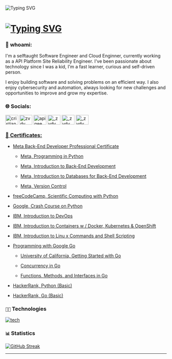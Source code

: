 ![Typing SVG](https://readme-typing-svg.demolab.com?font=Source+Code+Pro&pause=1500&color=4C566A&width=435&lines=Hey%2C+I'm+zvdy)

[![Typing SVG](https://readme-typing-svg.herokuapp.com?font=&duration=4000&pause=1000&color=3B4252&width=435&lines=Software+Devleoper;Site+Reliability+Engineer;System+Administrator;Ex-Apigee+Global+Subject+Matter+Expert;DevOps+Engineer;Cloud+Engineer)](https://git.io/typing-svg)
===

### 👤 **whoami**:
I'm a selftaught Software Engineer and  Cloud Enginner, currently working as a API Platform Site Reliability Engineer. I've been passionate about technology since I was a kid, I'm a fast learner, curious and self-driven person.

I enjoy building software and solving problems on an efficient way. I also enjoy cybersecurity and automation, always looking for new challenges and opportunities to improve and grow my expertise.


### 🌐 **Socials**:

<p align="left">
<a href="https://linkedin.com/in/cristian-bulzan" target="blank"><img align="center" src="https://raw.githubusercontent.com/rahuldkjain/github-profile-readme-generator/master/src/images/icons/Social/linked-in-alt.svg" alt="cristian-bulzan" height="30" width="40" /></a>
<a href="https://www.leetcode.com/zvdy" target="blank"><img align="center" src="https://raw.githubusercontent.com/rahuldkjain/github-profile-readme-generator/master/src/images/icons/Social/leet-code.svg" alt="zvdy" height="30" width="40" /></a>
<a href=https://www.googlecloudcommunity.com/gc/user/viewprofilepage/user-id/435170 target="blank"><img align="center" src="https://external-content.duckduckgo.com/iu/?u=https%3A%2F%2Fwww.gend.co%2Fhs-fs%2Fhubfs%2Fgcp-logo-cloud.png%3Fwidth%3D730%26name%3Dgcp-logo-cloud.png&f=1&nofb=1&ipt=3503d3aeb22ba14b3d675b4ddea8887213bb9c0621e78d15d69ea3935f3e2362&ipo=images" alt="apigee" height="30" width="40" /></a>
<a href="https://www.hackerrank.com/_zvdy" target="blank"><img align="center" src="https://raw.githubusercontent.com/rahuldkjain/github-profile-readme-generator/master/src/images/icons/Social/hackerearth.svg" alt="_zvdy" height="30" width="40" /></a>
<a href="https://www.hackerrank.com/zvdy" target="blank"><img align="center" src="https://www.svgrepo.com/show/349367/freecodecamp.svg" alt="_zvdy" height="30" width="40" /></a>
<a href="https://hub.docker.com/u/zvdy" target="blank"><img align="center" src="https://www.svgrepo.com/show/349342/docker.svg" alt="_zvdy" height="30" width="40" /></a>                                                                                                                                                                                                       
</p>



### [🌱 **Certificates**:](https://www.linkedin.com/in/cristian-bulzan/details/certifications/)

- [Meta Back-End Developer Professional Certificate](https://www.coursera.org/programs/google-specialization/professional-certificates/meta-back-end-developer)
  - [Meta, Programming in Python](https://www.coursera.org/account/accomplishments/certificate/YYETFKZU6JQZ)

  - [Meta, Introduction to Back-End Development](https://www.coursera.org/account/accomplishments/certificate/M3YVL9H8FCKH)

  - [Meta, Introduction to Databases for Back-End Development](https://www.coursera.org/account/accomplishments/certificate/9ZMMFSXKAE8H)

  - [Meta, Version Control](https://www.coursera.org/account/accomplishments/certificate/H22H5KP9P2GT)

- [freeCodeCamp, Scientific Computing with Python](https://www.freecodecamp.org/certification/zvdy/scientific-computing-with-python-v7)

- [Google, Crash Course on Python](https://www.coursera.org/account/accomplishments/certificate/84RRBH3A4SDY)

- [IBM, Introduction to DevOps](https://www.coursera.org/account/accomplishments/certificate/5LJ2F9EVDXWY)

- [IBM, Introduction to Containers w / Docker, Kubernetes
& OpenShift](https://www.coursera.org/account/accomplishments/certificate/FCSEFTMLTEQP)

- [IBM, Introduction to Linu x Commands and Shell Scripting](https://www.coursera.org/account/accomplishments/certificate/8PX43VJ54SVY)

- [Programming with Google Go](https://www.coursera.org/account/accomplishments/specialization/BVMDZ4TS4MPN)
  - [University of California, Getting Started with Go](https://www.coursera.org/account/accomplishments/verify/WTDHX2A3NPKB)

  - [Concurrency in Go](https://www.coursera.org/account/accomplishments/verify/HTB6MK3VB5X4)

  - [Functions, Methods, and Interfaces in Go](https://www.coursera.org/account/accomplishments/verify/7E6LU56KYKFC)

- [HackerRank, Python (Basic)](https://www.hackerrank.com/certificates/feaeb166202c)
- [HackerRank, Go (Basic)](https://www.hackerrank.com/certificates/3452ab7f91a1)

### `👨‍💻` Technologies
[![tech](https://skillicons.dev/icons?i=python,go,rust,js,ts,nodejs,java,mongodb,mysql,postgres,cassandra,docker,kubernetes,linux,grafana,nginx,postman,jenkins,gcp,aws,express,flask,html,css,vscode)](https://skillicons.dev)


### `📊` Statistics
[![GitHub Streak](https://streak-stats.demolab.com?user=zvdy&theme=nord&hide_border=true&border_radius=20&hide_current_streak=true)](https://git.io/streak-stats)
****
